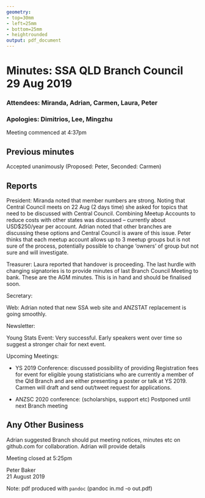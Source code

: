 ```yaml
---
geometry:
- top=30mm
- left=25mm
- bottom=25mm
- heightrounded
output: pdf_document
---
```


# Minutes: SSA QLD Branch Council 29 Aug 2019

### Attendees: Miranda, Adrian, Carmen, Laura, Peter

### Apologies: Dimitrios, Lee, Mingzhu

Meeting commenced at 4:37pm

## Previous minutes

Accepted unanimously (Proposed: Peter, Seconded: Carmen)

## Reports

President: Miranda noted that member numbers are strong. Noting that Central Council meets on 22 Aug (2 days time) she asked for topics that need to be discussed with Central Council. Combining Meetup Accounts to reduce costs with other states was discussed – currently about USD$250/year per account. Adrian noted that other branches are discussing these options and Central Council is aware of this issue. Peter thinks that each meetup account allows up to 3 meetup groups but is not sure of the process, potentially possible to change ‘owners’ of group but not sure and will investigate.

Treasurer: Laura reported that handover is proceeding. The last hurdle with changing signatories is to provide minutes of last Branch Council Meeting to bank. These are the AGM minutes. This is in hand and should be finalised soon.

Secretary: 

Web: Adrian noted that new SSA web site and ANZSTAT replacement is going smoothly.

Newsletter:

Young Stats Event: Very successful. Early speakers went over time so suggest a stronger chair for next event.

Upcoming Meetings: 

* YS 2019 Conference: discussed possibility of providing Registration fees for event for eligible young statisticians who are currently a member of the Qld Branch and are either presenting a poster or talk at YS 2019. Carmen will draft and send out/tweet request for applications.

* ANZSC 2020 conference: (scholarships, support etc) Postponed until next Branch meeting

## Any Other Business

Adrian suggested Branch should put meeting notices, minutes etc on github.com for collaboration. Adrian will provide details
 
Meeting closed at 5:25pm


Peter Baker    
21 August 2019

Note: pdf produced with `pandoc` (pandoc in.md -o out.pdf)
